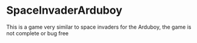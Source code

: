 # SpaceInvaderArduboy
This is a game very similar to space invaders for the Arduboy, the game is not complete or bug free

